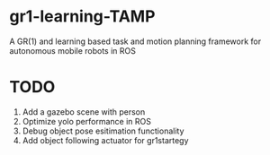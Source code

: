 # gr1-learning-TAMP
A GR(1) and learning based task and motion planning framework for autonomous mobile robots in ROS

# TODO
1. Add a gazebo scene with person
2. Optimize yolo performance in ROS
3. Debug object pose esitimation functionality
4. Add object following actuator for gr1startegy

